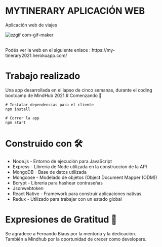 # MYTINERARY APLICACIÓN WEB
Aplicación web de viajes <br/>

![ezgif com-gif-maker](https://user-images.githubusercontent.com/66225450/121558589-2c710000-c9ec-11eb-84e3-67c8c5c83323.gif)

<br/>
Podés ver la web en el siguiente enlace : https://my-tinerary2021.herokuapp.com/

# Trabajo realizado
Una app desarrollada en el lapso de cinco semanas, durante el coding bootcamp de MindHub 2021.# Comenzando  🚀
```
# Instalar dependencias para el cliente
npm install

# Correr la app
npm start

```
# Construido con 🛠️
- Node.js - Entorno de ejecución para JavaScript
- Express - Librería de Node utilizada en la construccion de la API
- MongoDB - Base de datos utilizada
- Mongoose - Modelado de objetos (Object Document Mapper (ODM))
- Bcrypt - Librería para hashear contraseñas
- Jsonwebtoken
- React Native - Framework para construir aplicaciones nativas.
- Redux - Utilizado para trabajar con un estado global

# Expresiones de Gratitud 🎁
Se agradece a Fernando Biaus por la mentoría y la dedicación. <br/>
También a Mindhub por la oportunidad de crecer como developers.

